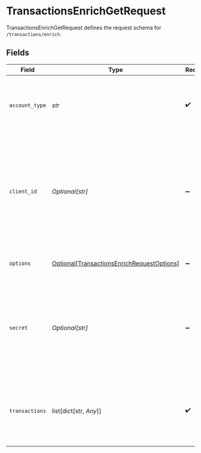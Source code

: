 # TransactionsEnrichGetRequest

TransactionsEnrichGetRequest defines the request schema for `/transactions/enrich`.


## Fields

| Field                                                                                                                                            | Type                                                                                                                                             | Required                                                                                                                                         | Description                                                                                                                                      |
| ------------------------------------------------------------------------------------------------------------------------------------------------ | ------------------------------------------------------------------------------------------------------------------------------------------------ | ------------------------------------------------------------------------------------------------------------------------------------------------ | ------------------------------------------------------------------------------------------------------------------------------------------------ |
| `account_type`                                                                                                                                   | *str*                                                                                                                                            | :heavy_check_mark:                                                                                                                               | The account type for the requested transactions (either `depository` or `credit`).                                                               |
| `client_id`                                                                                                                                      | *Optional[str]*                                                                                                                                  | :heavy_minus_sign:                                                                                                                               | Your Plaid API `client_id`. The `client_id` is required and may be provided either in the `PLAID-CLIENT-ID` header or as part of a request body. |
| `options`                                                                                                                                        | [Optional[TransactionsEnrichRequestOptions]](../../models/shared/transactionsenrichrequestoptions.md)                                            | :heavy_minus_sign:                                                                                                                               | An optional object to be used with the request.                                                                                                  |
| `secret`                                                                                                                                         | *Optional[str]*                                                                                                                                  | :heavy_minus_sign:                                                                                                                               | Your Plaid API `secret`. The `secret` is required and may be provided either in the `PLAID-SECRET` header or as part of a request body.          |
| `transactions`                                                                                                                                   | list[dict[str, *Any*]]                                                                                                                           | :heavy_check_mark:                                                                                                                               | An array of transaction objects to be enriched by Plaid. Maximum of 100 transactions per request.                                                |
